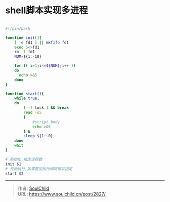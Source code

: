 # shell脚本实现多进程

<!--more-->
```bash

#!/bin/bash

function init(){
    [ -e fd1 ] || mkfifo fd1
    exec 5<>fd1
    rm -f fd1
    NUM=${1:-10}

    for (( i=1;i<=${NUM};i++ ))
    do
      echo >&5
    done
}

function start(){
    while true;
    do
        [ -f lock ] && break
        read -u5
        {
            #script body
            echo >&5
        } &
        sleep ${1:-0}
    done
    wait
}

# 初始化,指定进程数
init $1
# 开始执行,如果要加执行间隔可以指定
start $2

```


---

> 作者: [SoulChild](https://www.soulchild.cn)  
> URL: https://www.soulchild.cn/post/2827/  

